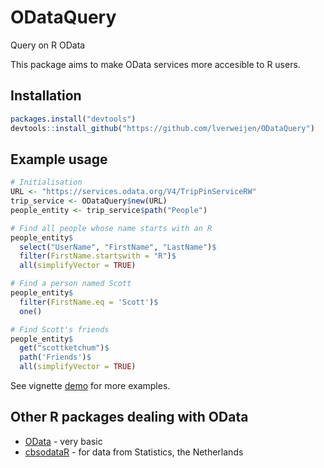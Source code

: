 # ODataQuery #
Query on R OData

This package aims to make OData services more accesible to R users.

## Installation ##

```R
packages.install("devtools")
devtools::install_github("https://github.com/lverweijen/ODataQuery")
```

## Example usage ##

```R
# Initialisation
URL <- "https://services.odata.org/V4/TripPinServiceRW"
trip_service <- ODataQuery$new(URL)
people_entity <- trip_service$path("People")

# Find all people whose name starts with an R
people_entity$
  select("UserName", "FirstName", "LastName")$
  filter(FirstName.startswith = "R")$
  all(simplifyVector = TRUE)

# Find a person named Scott
people_entity$
  filter(FirstName.eq = 'Scott')$
  one()

# Find Scott's friends
people_entity$
  get("scottketchum")$
  path('Friends')$
  all(simplifyVector = TRUE)
```

See vignette [demo](vignettes/demo.Rmd) for more examples.

## Other R packages dealing with OData ##

- [OData](https://cran.r-project.org/web/packages/OData/) - very basic
- [cbsodataR](https://cran.r-project.org/web/packages/cbsodataR/) - for data from Statistics, the Netherlands

